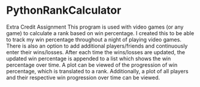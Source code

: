 # PythonRankCalculator
Extra Credit Assignment
This program is used with video games (or any game) to calculate a rank based on win percentage.  I created this to be able to track my win percentage throughout a night of playing video games.  There is also an option to add additional players/friends and continuously enter their wins/losses.  After each time the wins/losses are updated, the updated win percentage is appended to a list which shows the win percentage over time.  A plot can be viewed of the progression of win percentage, which is translated to a rank.  Additionally, a plot of all players and their respective win progression over time can be viewed.
